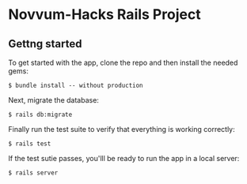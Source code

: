 # Novvum-Hacks Rails Project

## Gettng started

To get started with the app, clone the repo and then install the needed gems:

```
$ bundle install -- without production

```

Next, migrate the database:

```
$ rails db:migrate

```
Finally run the test suite to verify that everything is working correctly:

```
$ rails test

```

If the test sutie passes, you'lll be ready to run the app in a local server:

```
$ rails server

```

